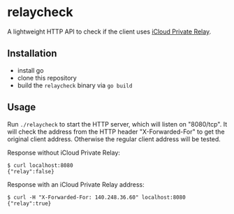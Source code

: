 # relaycheck

A lightweight HTTP API to check if the client uses
[iCloud Private Relay](https://support.apple.com/en-us/102602).

## Installation

- install go
- clone this repository
- build the `relaycheck` binary via `go build`

## Usage

Run `./relaycheck` to start the HTTP server, which will listen on "8080/tcp".
It will check the address from the HTTP header "X-Forwarded-For" to get the
original client address.
Otherwise the regular client address will be tested.

Response without iCloud Private Relay:

    $ curl localhost:8080
    {"relay":false}

Response with an iCloud Private Relay address:

    $ curl -H "X-Forwarded-For: 140.248.36.60" localhost:8080
    {"relay":true}

